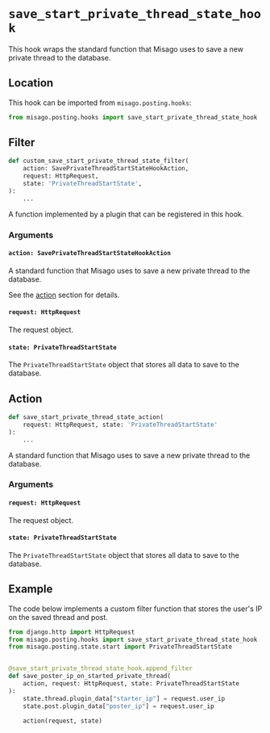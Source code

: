 # `save_start_private_thread_state_hook`

This hook wraps the standard function that Misago uses to save a new private thread to the database.


## Location

This hook can be imported from `misago.posting.hooks`:

```python
from misago.posting.hooks import save_start_private_thread_state_hook
```


## Filter

```python
def custom_save_start_private_thread_state_filter(
    action: SavePrivateThreadStartStateHookAction,
    request: HttpRequest,
    state: 'PrivateThreadStartState',
):
    ...
```

A function implemented by a plugin that can be registered in this hook.


### Arguments

#### `action: SavePrivateThreadStartStateHookAction`

A standard function that Misago uses to save a new private thread to the database.

See the [action](#action) section for details.


#### `request: HttpRequest`

The request object.


#### `state: PrivateThreadStartState`

The `PrivateThreadStartState` object that stores all data to save to the database.


## Action

```python
def save_start_private_thread_state_action(
    request: HttpRequest, state: 'PrivateThreadStartState'
):
    ...
```

A standard function that Misago uses to save a new private thread to the database.


### Arguments

#### `request: HttpRequest`

The request object.


#### `state: PrivateThreadStartState`

The `PrivateThreadStartState` object that stores all data to save to the database.


## Example

The code below implements a custom filter function that stores the user's IP on the saved thread and post.

```python
from django.http import HttpRequest
from misago.posting.hooks import save_start_private_thread_state_hook
from misago.posting.state.start import PrivateThreadStartState


@save_start_private_thread_state_hook.append_filter
def save_poster_ip_on_started_private_thread(
    action, request: HttpRequest, state: PrivateThreadStartState
):
    state.thread.plugin_data["starter_ip"] = request.user_ip
    state.post.plugin_data["poster_ip"] = request.user_ip

    action(request, state)
```